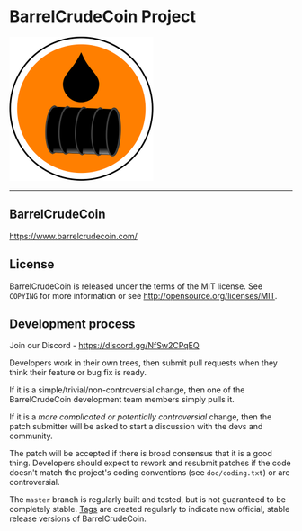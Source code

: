 BarrelCrudeCoin Project
===================================== 
![](share/pixmaps/bitcoin256.png)
 
---------------- 
BarrelCrudeCoin
----------------
https://www.barrelcrudecoin.com/

License
-------

BarrelCrudeCoin is released under the terms of the MIT license. See `COPYING` for more
information or see http://opensource.org/licenses/MIT.

Development process
-------------------

Join our Discord - https://discord.gg/NfSw2CPqEQ

Developers work in their own trees, then submit pull requests when they think
their feature or bug fix is ready.

If it is a simple/trivial/non-controversial change, then one of the BarrelCrudeCoin
development team members simply pulls it.

If it is a *more complicated or potentially controversial* change, then the patch
submitter will be asked to start a discussion with the devs and community.

The patch will be accepted if there is broad consensus that it is a good thing.
Developers should expect to rework and resubmit patches if the code doesn't
match the project's coding conventions (see `doc/coding.txt`) or are
controversial.

The `master` branch is regularly built and tested, but is not guaranteed to be
completely stable. [Tags](https://github.com/barrelcrudecoin/barrelcrudecoin/tags) are created
regularly to indicate new official, stable release versions of BarrelCrudeCoin.
